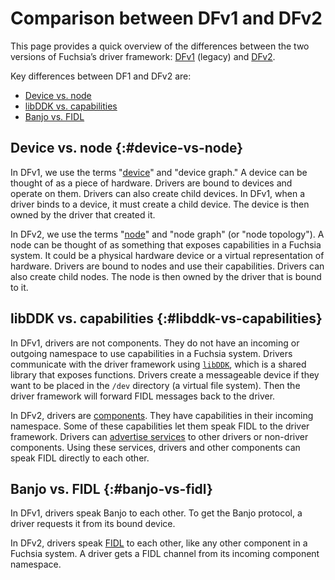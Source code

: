 # Comparison between DFv1 and DFv2

This page provides a quick overview of the differences between the two versions
of Fuchsia’s driver framework: [DFv1][dfv1] (legacy) and [DFv2][dfv2].

Key differences between DF1 and DFv2 are:

* [Device vs. node](#device-vs-node)
* [libDDK vs. capabilities](#libddk-vs-capabilities)
* [Banjo vs. FIDL](#banjo-vs-fidl)

## Device vs. node {:#device-vs-node}

In DFv1, we use the terms "[device][device]" and "device graph." A device can be thought
of as a piece of hardware. Drivers are bound to devices and operate on them.
Drivers can also create child devices. In DFv1, when a driver binds to a device,
it must create a child device. The device is then owned by the driver that
created it.

In DFv2, we use the terms "[node][node]" and "node graph" (or "node topology").
A node can be thought of as something that exposes capabilities in a Fuchsia system.
It could be a physical hardware device or a virtual representation of hardware.
Drivers are bound to nodes and use their capabilities. Drivers can also create
child nodes. The node is then owned by the driver that is bound to it.

## libDDK vs. capabilities {:#libddk-vs-capabilities}

In DFv1, drivers are not components. They do not have an incoming or outgoing
namespace to use capabilities in a Fuchsia system. Drivers communicate with the
driver framework using [`libDDK`][device-driver-lifecycle], which is a shared library
that exposes functions. Drivers create a messageable device if they want to be placed
in the `/dev` directory (a virtual file system). Then the driver framework will forward
FIDL messages back to the driver.

In DFv2, drivers are [components][components]. They have capabilities in their incoming
namespace. Some of these capabilities let them speak FIDL to the driver framework.
Drivers can [advertise services][driver-services] to other drivers or non-driver
components. Using these services, drivers and other components can speak FIDL
directly to each other.

## Banjo vs. FIDL {:#banjo-vs-fidl}

In DFv1, drivers speak Banjo to each other. To get the Banjo protocol, a
driver requests it from its bound device.

In DFv2, drivers speak [FIDL][fidl] to each other, like any other component in a
Fuchsia system. A driver gets a FIDL channel from its incoming component namespace.

[dfv1]: /docs/development/drivers/concepts/fdf.md
[dfv2]: /docs/concepts/drivers/driver_framework.md
[device]: /docs/development/drivers/concepts/device_driver_model/device-model.md
[node]: /docs/concepts/drivers/drivers_and_nodes.md
[node-topology]: /docs/concepts/drivers/drivers_and_nodes.md#node_topology
[device-driver-lifecycle]: /docs/development/drivers/concepts/device_driver_model/device-lifecycle.md
[driver-services]: /docs/concepts/drivers/driver_communication.md
[components]: /docs/concepts/components/v2/README.md
[fidl]: /docs/concepts/fidl/overview.md

